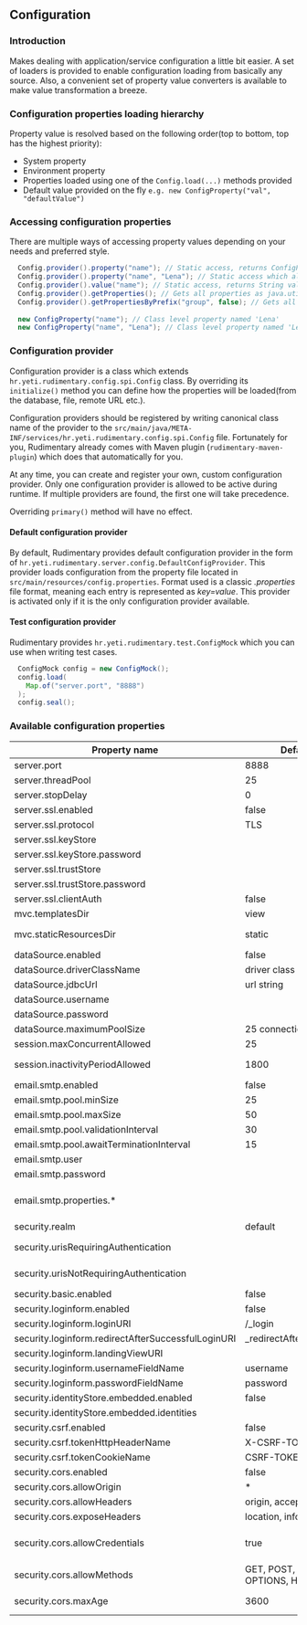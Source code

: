 ## Configuration

### Introduction
Makes dealing with application/service configuration a little bit easier. 
A set of loaders is provided to enable configuration loading from basically any source.
Also, a convenient set of property value converters is available to make value transformation a breeze.


### Configuration properties loading hierarchy
Property value is resolved based on the following order(top to bottom, top has the highest priority):

* System property
* Environment property
* Properties loaded using one of the `Config.load(...)` methods provided
* Default value provided on the fly `e.g. new ConfigProperty("val", "defaultValue")`

### Accessing configuration properties
There are multiple ways of accessing property values depending on your needs and preferred style.

```java
  Config.provider().property("name"); // Static access, returns ConfigProperty instance for property named 'name'
  Config.provider().property("name", "Lena"); // Static access which also sets default value if no property is found within provider for property named 'name', returns ConfigProperty instance
  Config.provider().value("name"); // Static access, returns String value
  Config.provider().getProperties(); // Gets all properties as java.util.Properties
  Config.provider().getPropertiesByPrefix("group", false); // Gets all properties as java.util.Properties which start with 'group' string. Boolean parameter decides whether to keep group prefix name or not. Convenient if you need to pass a group of properties but you do not know all the property names in advance (e.g. javax.mail.Session object creation).
    
  new ConfigProperty("name"); // Class level property named 'Lena'
  new ConfigProperty("name", "Lena"); // Class level property named 'Lena' which also sets default value if no property is found within provider
```

### Configuration provider
Configuration provider is a class which extends `hr.yeti.rudimentary.config.spi.Config` class.
By overriding its `initialize()` method you can define how the properties will be loaded(from the database, file, remote URL etc.).

Configuration providers should be registered by writing canonical class name of the provider to the `src/main/java/META-INF/services/hr.yeti.rudimentary.config.spi.Config` file.
Fortunately for you, Rudimentary already comes with Maven plugin (`rudimentary-maven-plugin`) which does that automatically for you.

At any time, you can create and register your own, custom configuration provider.
Only one configuration provider is allowed to be active during runtime. If multiple providers are found, the first one will take precedence.

Overriding `primary()` method will have no effect.

#### Default configuration provider
By default, Rudimentary provides default configuration provider in the form of `hr.yeti.rudimentary.server.config.DefaultConfigProvider`. This provider loads configuration from the property file located in `src/main/resources/config.properties`. Format used is a classic *.properties* file format, meaning each entry is represented as *key=value*. This provider is activated only if it is the only configuration provider available.

#### Test configuration provider
Rudimentary provides `hr.yeti.rudimentary.test.ConfigMock` which you can use when writing test cases.

```java
  ConfigMock config = new ConfigMock();
  config.load(
    Map.of("server.port", "8888")
  );
  config.seal();
```

### Available configuration properties

| Property name        | Default value           |  Description           |
| ------------- | ------------- | ----- |
| server.port     | 8888 | Http server port |
| server.threadPool     | 25 | Maximum number of threads that can be processed by server at a time |
| server.stopDelay     | 0 | Maximum time in seconds to wait until requests have finished |
| server.ssl.enabled     | false | Enable SSL |
| server.ssl.protocol    | TLS | SSL protocol to be used |
| server.ssl.keyStore     |  | Key store used for SSL |
| server.ssl.keyStore.password    |  | Key store password|
| server.ssl.trustStore    | | Trust store used for SSL |
| server.ssl.trustStore.password     | | Trust store password |
| server.ssl.clientAuth     | false | Should client authentication be required |
| mvc.templatesDir     | view | Directory where views are located (under src/main/resources) |
| mvc.staticResourcesDir    | static | Directory where static resources are located (under src/main/resources) |
| dataSource.enabled     | false | Enable JDBC data source |
| dataSource.driverClassName     |  driver class name |
| dataSource.jdbcUrl     |  url string |
| dataSource.username     |  | Database username |
| dataSource.password     |  | Database password |
| dataSource.maximumPoolSize     | 25 connection pool size |
| session.maxConcurrentAllowed     | 25 | Number of concurrent sessions allowed |
| session.inactivityPeriodAllowed     | 1800 | Maximum time allowed between two consequent requests in seconds before session is invalidated |
| email.smtp.enabled     | false | Enable SMTP |
| email.smtp.pool.minSize     | 25 | Minimim number of javax.mail.Session in the pool |
| email.smtp.pool.maxSize    | 50 | MAximum number of javax.mail.Session in the pool |
| email.smtp.pool.validationInterval     | 30 | Time between two checks of pool status |
| email.smtp.pool.awaitTerminationInterval     | 15 | Time to wait for tasks to finish before termination |
| email.smtp.user    |  | Username |
| email.smtp.password     |  | Password |
| email.smtp.properties.*     |  | Check possible * values at https://javaee.github.io/javamail/docs/api/com/sun/mail/smtp/package-summary.html |
| security.realm     | default | Realm name |
| security.urisRequiringAuthentication     | | Comma separated list of URIs(regex format allowed) for which authentication will be applied |
| security.urisNotRequiringAuthentication     | | Comma separated list of URIs(regex format allowed) for which authentication will not be applied |
| security.basic.enabled    | false | Enable Basic security |
| security.loginform.enabled    | false | Enable login form security |
| security.loginform.loginURI    | /_login | Login view URI |
| security.loginform.redirectAfterSuccessfulLoginURI    | _redirectAfterSuccessfulLogin | Http endpoint which will perform redirect to the landing view |
| security.loginform.landingViewURI    |  | Where to land after successful login |
| security.loginform.usernameFieldName    | username | Login form username input field name |
| security.loginform.passwordFieldName    | password | Login form password input field name |
| security.identityStore.embedded.enabled     | false | Enable in memory identity store. |
| security.identityStore.embedded.identities    |  | In memory identity store users definitions  |
| security.csrf.enabled     | false | Enabel CSRF protection |
| security.csrf.tokenHttpHeaderName     | X-CSRF-TOKEN | CSRF token http header name |
| security.csrf.tokenCookieName     | CSRF-TOKEN | CSRF token http cookie name |
| security.cors.enabled    | false | Enable CORS |
| security.cors.allowOrigin     | * | Comma separated list of origins allowed |
| security.cors.allowHeaders    | origin, accept, content-type | Comma separated list of http headers allowed |
| security.cors.exposeHeaders     | location, info | Comma separated list of exposed http headers as part of the response |
| security.cors.allowCredentials    | true | Indicates whether or not cross-site Access-Control requests should be made using credentials such as cookies, authorization headers or TLS client certificates |
| security.cors.allowMethods     | GET, POST, PUT, DELETE, OPTIONS, HEAD, TRACE | List of allowed http methods |
| security.cors.maxAge     | 3600 | Indicates how long the results of a preflight request can be cached in seconds |









